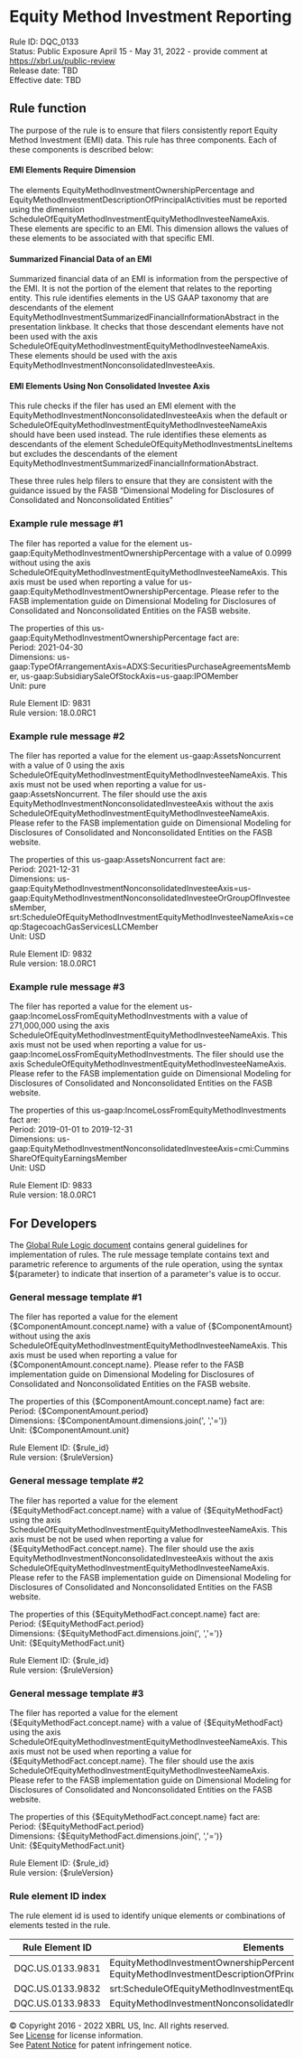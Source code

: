 # Equity Method Investment Reporting  
Rule ID: DQC_0133  
Status: Public Exposure April 15 - May 31, 2022 - provide comment at https://xbrl.us/public-review  
Release date: TBD  
Effective date: TBD  
  
## Rule function
The purpose of the rule is to ensure that filers consistently report Equity Method Investment (EMI) data.  This rule has three components.  Each of these components is described below:

#### EMI Elements Require Dimension
The elements EquityMethodInvestmentOwnershipPercentage and EquityMethodInvestmentDescriptionOfPrincipalActivities must be reported using the dimension ScheduleOfEquityMethodInvestmentEquityMethodInvesteeNameAxis. These elements are specific to an EMI.  This dimension allows the values of these elements to be associated with that specific EMI.
#### Summarized Financial Data of an EMI
Summarized financial data of an EMI is information from the perspective of the EMI. It is not the portion of the element that relates to the reporting entity.  This rule identifies elements in the US GAAP taxonomy that are descendants of the element EquityMethodInvestmentSummarizedFinancialInformationAbstract in the presentation linkbase. It checks that those descendant elements have not been used with the axis ScheduleOfEquityMethodInvestmentEquityMethodInvesteeNameAxis. These elements should be used with the axis EquityMethodInvestmentNonconsolidatedInvesteeAxis.
#### EMI Elements Using Non Consolidated Investee Axis
This rule checks if the filer has used an EMI element with the EquityMethodInvestmentNonconsolidatedInvesteeAxis when the default or ScheduleOfEquityMethodInvestmentEquityMethodInvesteeNameAxis should have been used instead.  The rule identifies these elements as descendants of the element  ScheduleOfEquityMethodInvestmentsLineItems but excludes the descendants of the element EquityMethodInvestmentSummarizedFinancialInformationAbstract.

These three rules help filers to ensure that they are consistent with the guidance issued by the FASB “Dimensional Modeling for Disclosures of Consolidated and Nonconsolidated Entities”

### Example rule message \#1
The filer has reported a value for the element us-gaap:EquityMethodInvestmentOwnershipPercentage with a value of 0.0999 without using the axis ScheduleOfEquityMethodInvestmentEquityMethodInvesteeNameAxis. This axis must be used when reporting a value for us-gaap:EquityMethodInvestmentOwnershipPercentage. Please refer to the FASB implementation guide on Dimensional Modeling for Disclosures of Consolidated and Nonconsolidated Entities on the FASB website.

The properties of this us-gaap:EquityMethodInvestmentOwnershipPercentage fact are:  
Period: 2021-04-30  
Dimensions: us-gaap:TypeOfArrangementAxis=ADXS:SecuritiesPurchaseAgreementsMember, us-gaap:SubsidiarySaleOfStockAxis=us-gaap:IPOMember  
Unit: pure
  
Rule Element ID: 9831  
Rule version: 18.0.0RC1

### Example rule message \#2 
The filer has reported a value for the element us-gaap:AssetsNoncurrent with a value of 0  using the axis ScheduleOfEquityMethodInvestmentEquityMethodInvesteeNameAxis. This axis must not be used when reporting a value for us-gaap:AssetsNoncurrent. The filer should use the axis EquityMethodInvestmentNonconsolidatedInvesteeAxis without the axis ScheduleOfEquityMethodInvestmentEquityMethodInvesteeNameAxis. Please refer to the FASB implementation guide on Dimensional Modeling for Disclosures of Consolidated and Nonconsolidated Entities on the FASB website.

The properties of this us-gaap:AssetsNoncurrent fact are:  
Period: 2021-12-31  
Dimensions: us-gaap:EquityMethodInvestmentNonconsolidatedInvesteeAxis=us-gaap:EquityMethodInvestmentNonconsolidatedInvesteeOrGroupOfInvesteesMember, srt:ScheduleOfEquityMethodInvestmentEquityMethodInvesteeNameAxis=ceqp:StagecoachGasServicesLLCMember  
Unit: USD
  
Rule Element ID: 9832  
Rule version: 18.0.0RC1

### Example rule message \#3
The filer has reported a value for the element us-gaap:IncomeLossFromEquityMethodInvestments with a value of 271,000,000  using the axis ScheduleOfEquityMethodInvestmentEquityMethodInvesteeNameAxis. This axis must not be used when reporting a value for us-gaap:IncomeLossFromEquityMethodInvestments. The filer should use the axis ScheduleOfEquityMethodInvestmentEquityMethodInvesteeNameAxis. Please refer to the FASB implementation guide on Dimensional Modeling for Disclosures of Consolidated and Nonconsolidated Entities on the FASB website.

The properties of this us-gaap:IncomeLossFromEquityMethodInvestments fact are:  
Period: 2019-01-01 to 2019-12-31  
Dimensions: us-gaap:EquityMethodInvestmentNonconsolidatedInvesteeAxis=cmi:CumminsShareOfEquityEarningsMember  
Unit: USD
  
Rule Element ID: 9833  
Rule version: 18.0.0RC1

## For Developers  
The [Global Rule Logic document](https://github.com/DataQualityCommittee/dqc_us_rules/blob/master/docs/GlobalRuleLogic.md) contains general guidelines for implementation of rules. The rule message template contains text and parametric reference to arguments of the rule operation, using the syntax ${parameter} to indicate that insertion of a parameter's value is to occur.  
  
### General message template \#1 
The filer has reported a value for the element {$ComponentAmount.concept.name} with a value of {$ComponentAmount} without using the axis ScheduleOfEquityMethodInvestmentEquityMethodInvesteeNameAxis. This axis must be used when reporting a value for {$ComponentAmount.concept.name}. Please refer to the FASB implementation guide on Dimensional Modeling for Disclosures of Consolidated and Nonconsolidated Entities on the FASB website.

The properties of this {$ComponentAmount.concept.name} fact are:  
Period: {$ComponentAmount.period}  
Dimensions: {$ComponentAmount.dimensions.join(', ','=')}  
Unit: {$ComponentAmount.unit}
  
Rule Element ID: {$rule_id}  
Rule version: {$ruleVersion}

### General message template \#2
The filer has reported a value for the element {$EquityMethodFact.concept.name} with a value of {$EquityMethodFact}  using the axis ScheduleOfEquityMethodInvestmentEquityMethodInvesteeNameAxis. This axis must be not be used when reporting a value for {$EquityMethodFact.concept.name}. The filer should use the axis EquityMethodInvestmentNonconsolidatedInvesteeAxis without the axis ScheduleOfEquityMethodInvestmentEquityMethodInvesteeNameAxis. Please refer to the FASB implementation guide on Dimensional Modeling for Disclosures of Consolidated and Nonconsolidated Entities on the FASB website.

The properties of this {$EquityMethodFact.concept.name} fact are:  
Period: {$EquityMethodFact.period}  
Dimensions: {$EquityMethodFact.dimensions.join(', ','=')}  
Unit: {$EquityMethodFact.unit}
  
Rule Element ID: {$rule_id}  
Rule version: {$ruleVersion}

### General message template \#3
The filer has reported a value for the element {$EquityMethodFact.concept.name} with a value of {$EquityMethodFact}  using the axis ScheduleOfEquityMethodInvestmentEquityMethodInvesteeNameAxis. This axis must not be used when reporting a value for {$EquityMethodFact.concept.name}. The filer should use the axis ScheduleOfEquityMethodInvestmentEquityMethodInvesteeNameAxis. Please refer to the FASB implementation guide on Dimensional Modeling for Disclosures of Consolidated and Nonconsolidated Entities on the FASB website.

The properties of this {$EquityMethodFact.concept.name} fact are:  
Period: {$EquityMethodFact.period}  
Dimensions: {$EquityMethodFact.dimensions.join(', ','=')}  
Unit: {$EquityMethodFact.unit}
  
Rule Element ID: {$rule_id}  
Rule version: {$ruleVersion}

### Rule element ID index  
The rule element id is used to identify unique elements or combinations of elements tested in the rule.

|Rule Element ID|Elements|
|--- |--- |
|DQC.US.0133.9831|EquityMethodInvestmentOwnershipPercentage, EquityMethodInvestmentDescriptionOfPrincipalActivities|
|DQC.US.0133.9832|srt:ScheduleOfEquityMethodInvestmentEquityMethodInvesteeNameAxis|
|DQC.US.0133.9833|EquityMethodInvestmentNonconsolidatedInvesteeAxis|

© Copyright 2016 - 2022 XBRL US, Inc. All rights reserved.   
See [License](https://xbrl.us/dqc-license) for license information.  
See [Patent Notice](https://xbrl.us/dqc-patent) for patent infringement notice.  